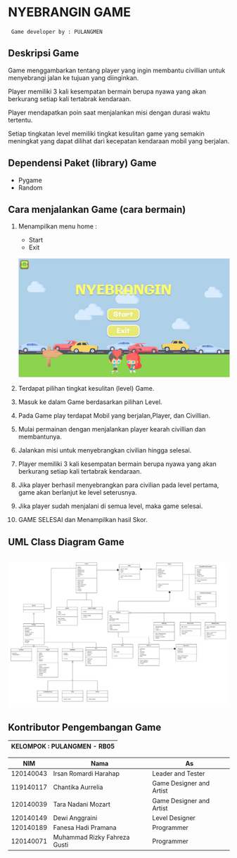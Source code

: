 # NYEBRANGIN GAME
     Game developer by : PULANGMEN

## Deskripsi Game

Game menggambarkan tentang player yang ingin membantu civillian untuk menyebrangi jalan ke tujuan yang diinginkan. 

Player memiliki 3 kali kesempatan bermain berupa nyawa yang akan berkurang setiap kali tertabrak kendaraan. 

Player mendapatkan poin saat menjalankan misi dengan durasi waktu tertentu. 

Setiap tingkatan level memiliki tingkat kesulitan game yang semakin meningkat yang dapat dilihat dari kecepatan kendaraan mobil yang berjalan.

## Dependensi Paket (library) Game 

- Pygame 
- Random

## Cara menjalankan Game (cara bermain) 

1. Menampilkan menu home : 
    - Start 
    - Exit

    <br />
    <img src="docs/menu.jpeg" width="500">

2. Terdapat pilihan tingkat kesulitan (level) Game.

3. Masuk ke dalam Game berdasarkan pilihan Level.

4. Pada Game play terdapat Mobil yang berjalan,Player, dan Civillian.

5. Mulai permainan dengan menjalankan player kearah civillian dan membantunya.

6. Jalankan misi untuk menyebrangkan civilian hingga selesai.

7. Player memiliki 3 kali kesempatan bermain berupa nyawa yang akan berkurang setiap kali tertabrak kendaraan.

8. Jika player berhasil menyebrangkan para civilian pada level pertama, game akan berlanjut ke level seterusnya.

9. Jika player sudah menjalani di semua level, maka game selesai.

10. GAME SELESAI dan Menampilkan hasil Skor.

## UML Class Diagram Game
<br />
<img src="docs/UML Class 2 - Nyebrangin .png" width="800">

## Kontributor Pengembangan Game
 
 | KELOMPOK : PULANGMEN - RB05 |
| ---------------- |

| NIM  | Nama | As |
| ----- | --- | --- |
| 120140043  | Irsan Romardi Harahap  | Leader and Tester |
| 119140117  | Chantika Aurrelia | Game Designer and Artist |
| 120140039  | Tara Nadani Mozart  | Game Designer and Artist |
| 120140149  | Dewi Anggraini  | Level Designer |
| 120140189  | Fanesa Hadi Pramana  | Programmer |
| 120140071  | Muhammad Rizky Fahreza Gusti  | Programmer |
